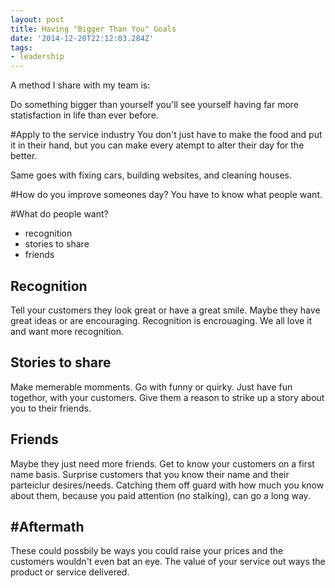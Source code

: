 ```yaml
---
layout: post
title: Having "Bigger Than You" Goals
date: '2014-12-20T22:12:03.284Z'
tags:
- leadership
---
```


A method I share with my team is:

Do something bigger than yourself you'll see yourself having far more statisfaction in life than ever before.

#Apply to the service industry
You don't just have to make the food and put it in their hand, but you can make every atempt to alter their day for the better.

Same goes with fixing cars, building websites, and cleaning houses.

#How do you improve someones day?
You have to know what people want.

#What do people want?
- recognition
- stories to share
- friends

## Recognition
Tell your customers they look great or have a great smile. Maybe they have great ideas or are encouraging. Recognition is encrouaging. We all love it and want more recognition.

## Stories to share
Make memerable momments. Go with funny or quirky. Just have fun togethor, with your customers. Give them a reason to strike up a story about you to their friends.

## Friends
Maybe they just need more friends. Get to know your customers on a first name basis. Surprise customers that you know their name and their parteiclur desires/needs. Catching them off guard with how much you know about them, because you paid attention (no stalking), can go a long way.

## #Aftermath
These could possbily be ways you could raise your prices and the customers wouldn't even bat an eye. The value of your service out ways the product or service delivered.